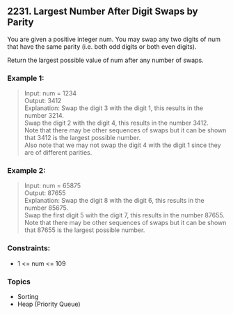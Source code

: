 ## 2231. Largest Number After Digit Swaps by Parity
You are given a positive integer num. You may swap any two digits of num that have the same parity (i.e. both odd digits or both even digits).

Return the largest possible value of num after any number of swaps.

### Example 1:

> Input: num = 1234<br/>
> Output: 3412<br/>
> Explanation: Swap the digit 3 with the digit 1, this results in the number 3214.<br/>
> Swap the digit 2 with the digit 4, this results in the number 3412.<br/>
> Note that there may be other sequences of swaps but it can be shown that 3412 is the largest possible number.<br/>
> Also note that we may not swap the digit 4 with the digit 1 since they are of different parities.

### Example 2:

> Input: num = 65875<br/>
> Output: 87655<br/>
> Explanation: Swap the digit 8 with the digit 6, this results in the number 85675.<br/>
> Swap the first digit 5 with the digit 7, this results in the number 87655.<br/>
> Note that there may be other sequences of swaps but it can be shown that 87655 is the largest possible number.
 
### Constraints:

- 1 <= num <= 109

### Topics

- Sorting
- Heap (Priority Queue)